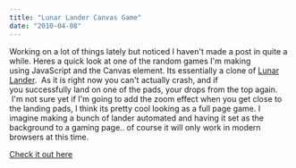 ```yaml
---
title: "Lunar Lander Canvas Game"
date: "2010-04-08"
---
```


Working on a lot of things lately but noticed I haven't made a post in quite a while. Heres a quick look at one of the random games I'm making using JavaScript and the Canvas element. Its essentially a clone of [Lunar Lander](http://en.wikipedia.org/wiki/Lunar_Lander_(video_game) "Lunar Lander").  As it is right now you can't actually crash, and if you successfully land on one of the pads, your drops from the top again.  I'm not sure yet if I'm going to add the zoom effect when you get close to the landing pads, I think its pretty cool looking as a full page game. I imagine making a bunch of lander automated and having it set as the background to a gaming page.. of course it will only work in modern browsers at this time.

[Check it out here](http://www.somethinghitme.com/projects/jslander/)
